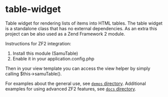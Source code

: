 table-widget
============

Table widget for rendering lists of items into HTML tables. The table widget is a standalone class that has no external dependencies. As an extra this project can be also used as a Zend Framework 2 module.

Instructions for ZF2 integration:
1. Install this module (SamuTable)
2. Enable it in your application.config.php

Then in your view template you can access the view helper by simply calling $this->samuTable().

For examples about the general use, see [`demos` directory](https://github.com/sjuvonen/table-widget/tree/master/demos). Additional examples for using advanced ZF2 features, see [`docs` directory](https://github.com/sjuvonen/table-widget/tree/master/docs).
